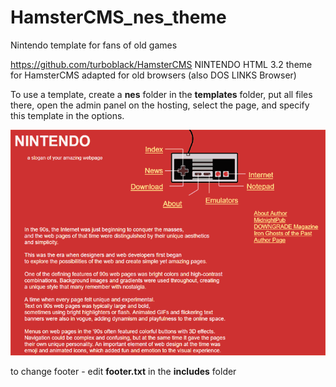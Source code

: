 # HamsterCMS_nes_theme

Nintendo template for fans of old games 

https://github.com/turboblack/HamsterCMS NINTENDO HTML 3.2 theme for HamsterCMS adapted for old browsers (also DOS LINKS Browser)

To use a template, create a **nes** folder in the **templates** folder, put all files there, open the admin panel on the hosting, select the page, and specify this template in the options.

![this is what theme looks like](https://github.com/turboblack/HamsterCMS_nes_theme/blob/main/screen.png)

to change footer - edit **footer.txt** in the **includes** folder
